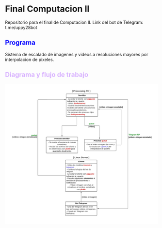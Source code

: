# Final Computacion II
Repositorio para el final de Computacion II.
Link del bot de Telegram: t.me/uppy28bot

<h2 style="color:blue;">Programa</h2>
Sistema de escalado de imagenes y videos a resoluciones mayores por interpolacion de pixeles.

<h2 style="color:#d9b3ff;">Diagrama y flujo de trabajo</h2>
<img src="assets/Diagram.jpeg" alt="Diagrama">